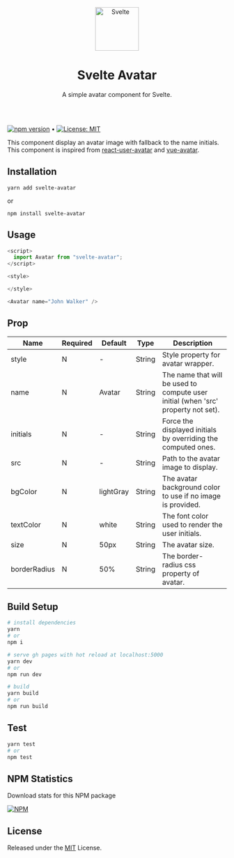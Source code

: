 <div align="center">
  
<img alt="Svelte" src="https://raw.githubusercontent.com/sveltejs/branding/master/svelte-logo.png" width="100">

<h1>Svelte Avatar</h1>

A simple avatar component for Svelte.

</div>

<br />
<br />

[![npm version](https://badge.fury.io/js/svelte-avatar.svg)](https://www.npmjs.com/package/svelte-avatar) &bull; [![License: MIT](https://img.shields.io/badge/License-MIT-yellow.svg)](./LICENSE)

This component display an avatar image with fallback to the name initials. This component is inspired from [react-user-avatar](https://github.com/wbinnssmith/react-user-avatar) and [vue-avatar](https://github.com/eliep/vue-avatar).

## Installation

`yarn add svelte-avatar`

or

`npm install svelte-avatar`

## Usage

```js
<script>
  import Avatar from "svelte-avatar";
</script>

<style>

</style>

<Avatar name="John Walker" />
```

## Prop

<table class="table">
<thead><tr>
  <th>Name</th><th>Required</th><th>Default</th><th>Type</th><th>Description</th>
</tr></thead>
<tbody>
  <tr><td>style</td>
    <td> N </td>
    <td> - </td>
    <td> String </td>
    <td>Style property for avatar wrapper.</td></tr>
  <tr><td>name</td>
    <td> N </td>
    <td> Avatar </td>
    <td> String </td>
    <td>The name that will be used to compute user initial (when 'src' property not set).</td></tr>
  <tr><td>initials</td>
    <td> N </td>
    <td> - </td>
    <td> String </td>
    <td>Force the displayed initials by overriding the computed ones.</td></tr>
  <tr><td>src</td>
    <td> N </td>
    <td> - </td>
    <td> String </td>
    <td>Path to the avatar image to display.</td></tr>
  <tr><td>bgColor</td>
    <td> N </td>
    <td> lightGray </td>
    <td> String </td>
    <td>The avatar background color to use if no image is provided.</td></tr>
  <tr><td>textColor</td>
    <td> N </td>
    <td> white </td>
    <td> String </td>
    <td>The font color used to render the user initials.</td></tr>
  <tr><td>size</td>
    <td> N </td>
    <td> 50px </td>
    <td> String </td>
    <td>The avatar size.</td></tr>
  <tr><td>borderRadius</td>
    <td> N </td>
    <td> 50% </td>
    <td> String </td>
    <td>The border-radius css property of avatar.</td></tr>
</tbody>
</table>

## Build Setup

```bash
# install dependencies
yarn
# or
npm i

# serve gh pages with hot reload at localhost:5000
yarn dev
# or
npm run dev

# build
yarn build
# or
npm run build
```

## Test

```bash
yarn test
# or
npm test
```

## NPM Statistics

Download stats for this NPM package

[![NPM](https://nodei.co/npm/svelte-avatar.png)](https://nodei.co/npm/svelte-avatar/)

## License

Released under the [MIT](./LICENSE) License.
